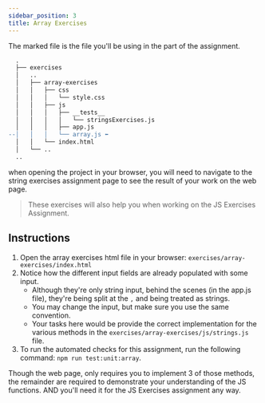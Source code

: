 ```yaml
---
sidebar_position: 3
title: Array Exercises
---
```


The marked file is the file you'll be using in the part of the assignment.
```diff
  .
  ├── exercises
  │   ..
  │   ├── array-exercises
  │   │   ├── css
  │   │   │   └── style.css
  │   │   ├── js
  │   │   │   ├── __tests__
  │   │   │   │   └── stringsExercises.js
  │   │   │   ├── app.js
--│   │   │   └── array.js ⬅️
  │   │   └── index.html
  │   └── ..
  ..
```
when opening the project in your browser, you will need to navigate to the string exercises assignment page to see the result of your work on the web page.

> These exercises will also help you when working on the JS Exercises Assignment.

## Instructions
1. Open the array exercises html file in your browser: `exercises/array-exercises/index.html`
2. Notice how the different input fields are already populated with some input.
   * Although they're only string input, behind the scenes (in the app.js file), they're being split at the `,` and being treated as strings.
   * You may change the input, but make sure you use the same convention.
   * Your tasks here would be provide the correct implementation for the various methods in the `exercises/array-exercises/js/strings.js` file.
3. To run the automated checks for this assignment, run the following command: `npm run test:unit:array`.

Though the web page, only requires you to implement 3 of those methods, the remainder are required to demonstrate your understanding of the JS functions.
AND you'll need it for the JS Exercises assignment any way.

